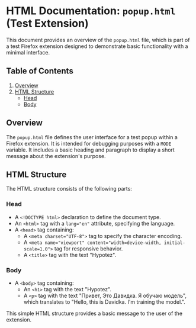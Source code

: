 # HTML Documentation: `popup.html` (Test Extension)

This document provides an overview of the `popup.html` file, which is part of a test Firefox extension designed to demonstrate basic functionality with a minimal interface.

## Table of Contents

1.  [Overview](#overview)
2.  [HTML Structure](#html-structure)
    -   [Head](#head)
    -   [Body](#body)

## Overview

The `popup.html` file defines the user interface for a test popup within a Firefox extension. It is intended for debugging purposes with a `MODE` variable. It includes a basic heading and paragraph to display a short message about the extension's purpose.

## HTML Structure

The HTML structure consists of the following parts:

### Head

-   A `<!DOCTYPE html>` declaration to define the document type.
-   An `<html>` tag with a `lang="en"` attribute, specifying the language.
-   A `<head>` tag containing:
    -  A `<meta charset="UTF-8">` tag to specify the character encoding.
    - A `<meta name="viewport" content="width=device-width, initial-scale=1.0">` tag for responsive behavior.
    -   A `<title>` tag with the text "Hypotez".

### Body

-   A `<body>` tag containing:
    -   An `<h1>` tag with the text "Hypotez".
    -  A `<p>` tag with the text "Привет, Это Давидка. Я обучаю модель", which translates to "Hello, this is Davidka. I'm training the model.".

This simple HTML structure provides a basic message to the user of the extension.